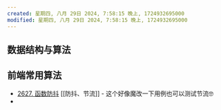```yaml
---
created: 星期四, 八月 29日 2024, 7:58:15 晚上, 1724932695000
modified: 星期四, 八月 29日 2024, 7:58:15 晚上, 1724932695000
---
```


## 数据结构与算法


## 前端常用算法
- [2627. 函数防抖](https://leetcode.cn/problems/debounce/) [[防抖、节流]] - 这个好像魔改一下用例也可以测试节流🤓
- 

